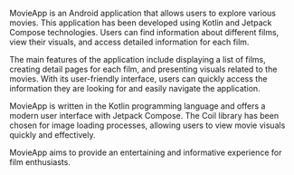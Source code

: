 MovieApp is an Android application that allows users to explore various movies. This application has been developed using Kotlin and Jetpack Compose technologies. Users can find information about different films, view their visuals, and access detailed information for each film.

The main features of the application include displaying a list of films, creating detail pages for each film, and presenting visuals related to the movies. With its user-friendly interface, users can quickly access the information they are looking for and easily navigate the application.

MovieApp is written in the Kotlin programming language and offers a modern user interface with Jetpack Compose. The Coil library has been chosen for image loading processes, allowing users to view movie visuals quickly and effectively.

MovieApp aims to provide an entertaining and informative experience for film enthusiasts.
